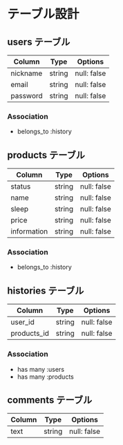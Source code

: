 # テーブル設計

## users テーブル

| Column         | Type   | Options     |
| -------------- | ------ | ----------- |
| nickname       | string | null: false |
| email          | string | null: false |
| password       | string | null: false | 


### Association

- belongs_to :history

## products テーブル

| Column         | Type   | Options     |
| -------------- | ------ | ----------- |
| status         | string | null: false |
| name           | string | null: false |
| sleep          | string | null: false | 
| price          | string | null: false |
| information    | string | null: false | 

### Association

- belongs_to :history

## histories テーブル

| Column         | Type   | Options     |
| -------------- | ------ | ----------- |
| user_id        | string | null: false |
| products_id    | string | null: false |

### Association

- has many :users
- has many :products

## comments テーブル

| Column         | Type   | Options     |
| -------------- | ------ | ----------- |
| text           | string | null: false |